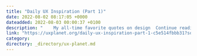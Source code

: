 ```yaml
---
title: "Daily UX Inspiration (Part 1)"
date: 2022-08-02 08:17:05 +0000
dateadded: 2022-08-03 00:00:37 +0100
description: "    My all-time favorite quotes on design  Continue reading on UX Planet »  "
link: "https://uxplanet.org/daily-ux-inspiration-part-1-c5e514fbbb31?source=rss----819cc2aaeee0---4"
category:
directory: _directory/ux-planet.md
---
```

